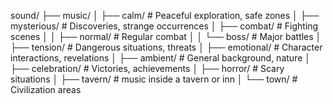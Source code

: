 sound/
├── music/
│   ├── calm/           # Peaceful exploration, safe zones
│   ├── mysterious/     # Discoveries, strange occurrences
│   ├── combat/         # Fighting scenes
│   │   ├── normal/     # Regular combat
│   │   └── boss/       # Major battles
│   ├── tension/        # Dangerous situations, threats
│   ├── emotional/      # Character interactions, revelations
│   ├── ambient/        # General background, nature
│   ├── celebration/    # Victories, achievements
│   ├── horror/         # Scary situations
│   ├── tavern/         # music inside a tavern or inn
│   └── town/           # Civilization areas